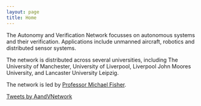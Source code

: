 ```yaml
---
layout: page
title: Home
---
```


<article class="row">

<section class="columns small-12 large-7" >
<div markdown="1">

The Autonomy and Verification Network focusses on autonomous systems and their verification. Applications include unmanned aircraft, robotics and distributed sensor systems.

The network is distributed across several universities, including The University of Manchester, University of Liverpool, Liverpool John Moores University, and Lancaster University Leipzig.

The network is led by [Professor Michael Fisher](https://web.cs.manchester.ac.uk/~michael/).


</div>

</section>
<section class="columns small-12 large-4" >
<a class="twitter-timeline" data-theme="dark" href="https://twitter.com/AandVNetwork?ref_src=twsrc%5Etfw">Tweets by AandVNetwork</a> <script async src="https://platform.twitter.com/widgets.js" charset="utf-8"></script> 
</section> 
</article>
